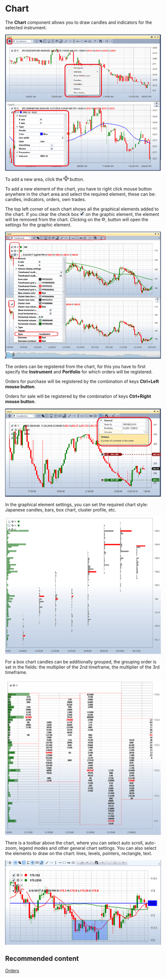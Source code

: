 # Chart

The **Chart** component allows you to draw candles and indicators for the selected instrument. 

![Terminal Panel graphics 00](../../../../images/terminal_panel_graphics_00.png)

To add a new area, click the ![Designer Creation tool 00](../../../../images/designer_creation_tool_00.png) button. 

To add a new element of the chart, you have to right click mouse button anywhere in the chart area and select the required element, these can be: candles, indicators, orders, own trades. 

The top left corner of each chart shows all the graphical elements added to the chart. If you clear the check box ![Designer Schedule 00](../../../../images/designer_schedule_00.png) on the graphic element, the element will be removed from the chart. Clicking on the ![Designer Schedule 01](../../../../images/designer_schedule_01.png), button will open the settings for the graphic element.

![Designer Schedule 02](../../../../images/designer_schedule_02.png)

The orders can be registered from the chart, for this you have to first specify the **Instrument** and **Portfolio** for which orders will be registered.

Orders for purchase will be registered by the combination of keys **Ctrl+Left mouse button**. 

Orders for sale will be registered by the combination of keys **Ctrl+Right mouse button**. 

![Terminal Panel graphics 01](../../../../images/terminal_panel_graphics_01.png)

In the graphical element settings, you can set the required chart style: Japanese candles, bars, box chart, cluster profile, etc.

![Designer Schedule 04](../../../../images/designer_schedule_04.png)

For a box chart candles can be additionally grouped, the grouping order is set in the fields: the multiplier of the 2nd timeframe, the multiplier of the 3rd timeframe.

![Designer Schedule 05](../../../../images/designer_schedule_05.png)

There is a toolbar above the chart, where you can select auto scroll, auto\-zoom, legend modes and other general chart settings. You can also select the elements to draw on the chart: lines, levels, pointers, rectangle, text.

![Designer Schedule 03](../../../../images/designer_schedule_03.png)

## Recommended content

[Orders](../../../designer/user_interface/components/orders.md)
